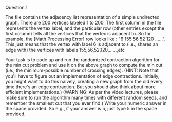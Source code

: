 Question 1

The file contains the adjacency list representation of a simple undirected graph. There are 200 vertices labeled 1 to 200. The first column in the file represents the vertex label, and the particular row (other entries except the first column) tells all the vertices that the vertex is adjacent to. So for example, the [Math Processing Error] row looks like : "6	155	56	52	120	......". This just means that the vertex with label 6 is adjacent to (i.e., shares an edge with) the vertices with labels 155,56,52,120,......,etc

Your task is to code up and run the randomized contraction algorithm for the min cut problem and use it on the above graph to compute the min cut (i.e., the minimum-possible number of crossing edges). (HINT: Note that you'll have to figure out an implementation of edge contractions. Initially, you might want to do this naively, creating a new graph from the old every time there's an edge contraction. But you should also think about more efficient implementations.) (WARNING: As per the video lectures, please make sure to run the algorithm many times with different random seeds, and remember the smallest cut that you ever find.) Write your numeric answer in the space provided. So e.g., if your answer is 5, just type 5 in the space provided.
